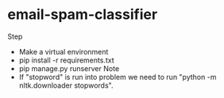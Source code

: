 # email-spam-classifier
Step
- Make a virtual environment
- pip install -r requirements.txt
- pip manage.py runserver
Note
- If "stopword" is run into problem we need to run "python -m nltk.downloader stopwords".
